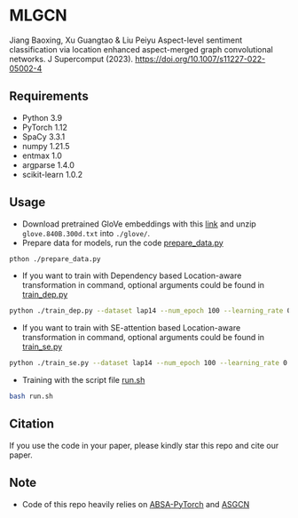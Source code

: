 # MLGCN
Jiang Baoxing, Xu Guangtao & Liu Peiyu Aspect-level sentiment classification via location enhanced aspect-merged graph convolutional networks. J Supercomput (2023). https://doi.org/10.1007/s11227-022-05002-4

## Requirements
* Python 3.9
* PyTorch 1.12
* SpaCy 3.3.1
* numpy 1.21.5
* entmax 1.0
* argparse 1.4.0
* scikit-learn 1.0.2

## Usage

* Download pretrained GloVe embeddings with this [link](http://nlp.stanford.edu/data/wordvecs/glove.840B.300d.zip) and unzip `glove.840B.300d.txt` into `./glove/`.
* Prepare data for models, run the code [prepare_data.py](./prepare_data.py)
```bash
pthon ./prepare_data.py
```
* If you want to train with Dependency based Location-aware transformation in command, optional arguments could be found in [train_dep.py](/.train_dep.py)
```bash
python ./train_dep.py --dataset lap14 --num_epoch 100 --learning_rate 0.001 --repeats 5
```
* If you want to train with SE-attention based Location-aware transformation in command, optional arguments could be found in [train_se.py](/.train_se.py)
```bash
python ./train_se.py --dataset lap14 --num_epoch 100 --learning_rate 0.001 --repeats 5
```
* Training with the script file [run.sh](./run.sh)
```bash
bash run.sh
```

## Citation

If you use the code in your paper, please kindly star this repo and cite our paper.

## Note
* Code of this repo heavily relies on [ABSA-PyTorch](https://github.com/songyouwei/ABSA-PyTorch) and [ASGCN](https://github.com/GeneZC/ASGCN)
